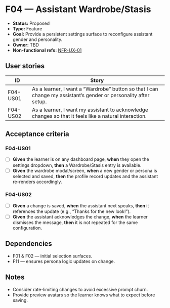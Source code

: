# F04 — Assistant Wardrobe/Stasis

- **Status:** Proposed
- **Type:** Feature
- **Goal:** Provide a persistent settings surface to reconfigure assistant gender and personality.
- **Owner:** TBD
- **Non-functional refs:** [NFR-UX-01](../non-functional.md)

## User stories

| ID | Story |
|----|-------|
| F04-US01 | As a learner, I want a “Wardrobe” button so that I can change my assistant’s gender or personality after setup. |
| F04-US02 | As a learner, I want my assistant to acknowledge changes so that it feels like a natural interaction. |

## Acceptance criteria

### F04-US01
- [ ] **Given** the learner is on any dashboard page, **when** they open the settings dropdown, **then** a Wardrobe/Stasis entry is available.
- [ ] **Given** the wardrobe modal/screen, **when** a new gender or persona is selected and saved, **then** the profile record updates and the assistant re-renders accordingly.

### F04-US02
- [ ] **Given** a change is saved, **when** the assistant next speaks, **then** it references the update (e.g., “Thanks for the new look!”).
- [ ] **Given** the assistant acknowledges the change, **when** the learner dismisses the message, **then** it is not repeated for the same configuration.

## Dependencies

- F01 & F02 — initial selection surfaces.
- F11 — ensures persona logic updates on change.

## Notes

- Consider rate-limiting changes to avoid excessive prompt churn.
- Provide preview avatars so the learner knows what to expect before saving.
